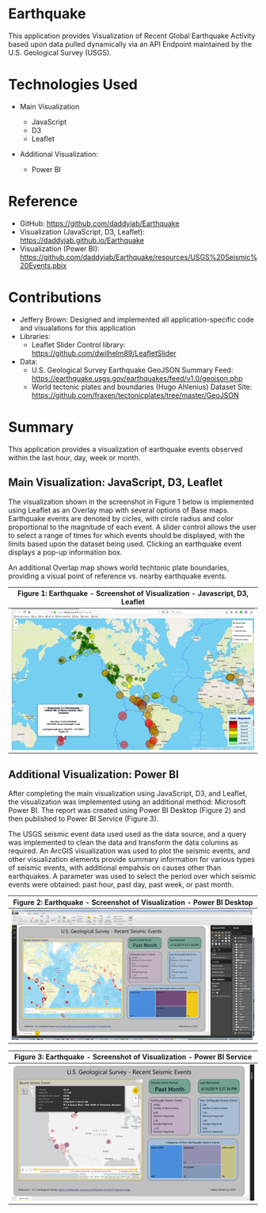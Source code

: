 # Earthquake

This application provides Visualization of Recent Global Earthquake Activity based upon data pulled dynamically via an API Endpoint maintained by the U.S. Geological Survey (USGS).

# Technologies Used

* Main Visualization

    * JavaScript
    * D3
    * Leaflet

* Additional Visualization:
    * Power BI

# Reference

* GitHub: https://github.com/daddyjab/Earthquake
* Visualization (JavaScript, D3, Leaflet): https://daddyjab.github.io/Earthquake
* Visualization (Power BI): https://github.com/daddyjab/Earthquake/resources/USGS%20Seismic%20Events.pbix

# Contributions

* Jeffery Brown: Designed and implemented all application-specific code and visualations for this application
* Libraries:
    * Leaflet Slider Control library: https://github.com/dwilhelm89/LeafletSlider
* Data:
    * U.S. Geological Survey Earthquake GeoJSON Summary Feed: https://earthquake.usgs.gov/earthquakes/feed/v1.0/geojson.php
    * World tectonic plates and boundaries (Hugo Ahlenius) Dataset Site: https://github.com/fraxen/tectonicplates/tree/master/GeoJSON

# Summary

This application provides a visualization of earthquake events observed within the last hour, day, week or month.

## Main Visualization: JavaScript, D3, Leaflet
The visualization shown in the screenshot in Figure 1 below is implemented using Leaflet as an Overlay map with several options of Base maps.  Earthquake events are denoted by cicles, with circle radius and color proportional to the magnitude of each event.  A slider control allows the user to select a range of times for which events should be displayed, with the limits based upon the dataset being used.  Clicking an earthquake event displays a pop-up information box.

An additional Overlap map shows world techtonic plate boundaries, providing a visual point of reference vs. nearby earthquake events.  

| Figure 1: Earthquake - Screenshot of Visualization - Javascript, D3, Leaflet |
|----------|
| ![Earthquake - Screenshot of Visualization - Javascript, D3, Leaflet is loading...](docs/Earthquate-D3.png "Figure 1: Earthquake - Screenshot of Visualization - Javascript, D3, Leaflet") |

## Additional Visualization: Power BI
After completing the main visualization using JavaScript, D3, and Leaflet, the visualization was implemented using an additional method: Microsoft Power BI.  The report was created using Power BI Desktop (Figure 2) and then published to Power BI Service (Figure 3).

The USGS seismic event data used used as the data source, and a query was implemented to clean the data and transform the data columns as required. An ArcGIS visualization was used to plot the seismic events, and other visualization elements provide summary information for various types of seismic events, with additional empahsis on causes other than earthquakes.  A parameter was used to select the period over which seismic events were obtained: past hour, past day, past week, or past month.

| Figure 2: Earthquake - Screenshot of Visualization - Power BI Desktop |
|----------|
| ![Earthquake - Screenshot of Visualization - Power BI Desktop is loading...](docs/Earthquake-PowerBI_Desktop.png "Figure 2: Earthquake - Screenshot of Visualization - Power BI Desktop") |

| Figure 3: Earthquake - Screenshot of Visualization - Power BI Service |
|----------|
| ![Earthquake - Screenshot of Visualization - Power BI Service is loading...](docs/Earthquake-PowerBI_Service.png "Figure 3: Earthquake - Screenshot of Visualization - Power BI Service") |
